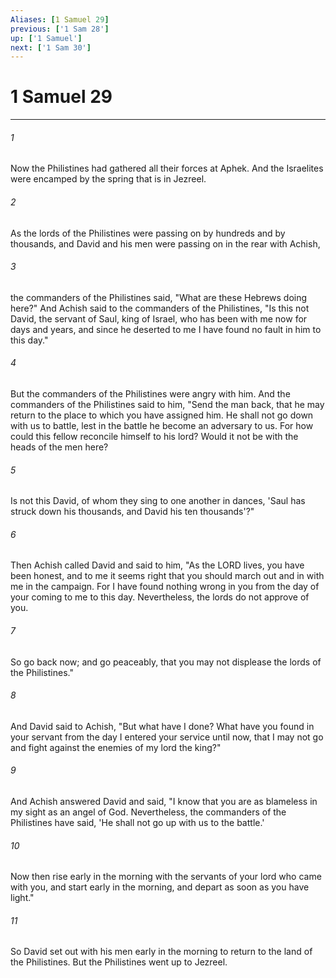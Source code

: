 ```yaml
---
Aliases: [1 Samuel 29]
previous: ['1 Sam 28']
up: ['1 Samuel']
next: ['1 Sam 30']
---
```

# 1 Samuel 29

***

 

###### 1 
Now the Philistines had gathered all their forces at Aphek. And the Israelites were encamped by the spring that is in Jezreel. 
 

###### 2 
As the lords of the Philistines were passing on by hundreds and by thousands, and David and his men were passing on in the rear with Achish, 
 

###### 3 
the commanders of the Philistines said, "What are these Hebrews doing here?" And Achish said to the commanders of the Philistines, "Is this not David, the servant of Saul, king of Israel, who has been with me now for days and years, and since he deserted to me I have found no fault in him to this day." 
 

###### 4 
But the commanders of the Philistines were angry with him. And the commanders of the Philistines said to him, "Send the man back, that he may return to the place to which you have assigned him. He shall not go down with us to battle, lest in the battle he become an adversary to us. For how could this fellow reconcile himself to his lord? Would it not be with the heads of the men here? 
 

###### 5 
Is not this David, of whom they sing to one another in dances,
 'Saul has struck down his thousands, 
 and David his ten thousands'?"
 
 

###### 6 
Then Achish called David and said to him, "As the LORD lives, you have been honest, and to me it seems right that you should march out and in with me in the campaign. For I have found nothing wrong in you from the day of your coming to me to this day. Nevertheless, the lords do not approve of you. 
 

###### 7 
So go back now; and go peaceably, that you may not displease the lords of the Philistines." 
 

###### 8 
And David said to Achish, "But what have I done? What have you found in your servant from the day I entered your service until now, that I may not go and fight against the enemies of my lord the king?" 
 

###### 9 
And Achish answered David and said, "I know that you are as blameless in my sight as an angel of God. Nevertheless, the commanders of the Philistines have said, 'He shall not go up with us to the battle.' 
 

###### 10 
Now then rise early in the morning with the servants of your lord who came with you, and start early in the morning, and depart as soon as you have light." 
 

###### 11 
So David set out with his men early in the morning to return to the land of the Philistines. But the Philistines went up to Jezreel.
 
